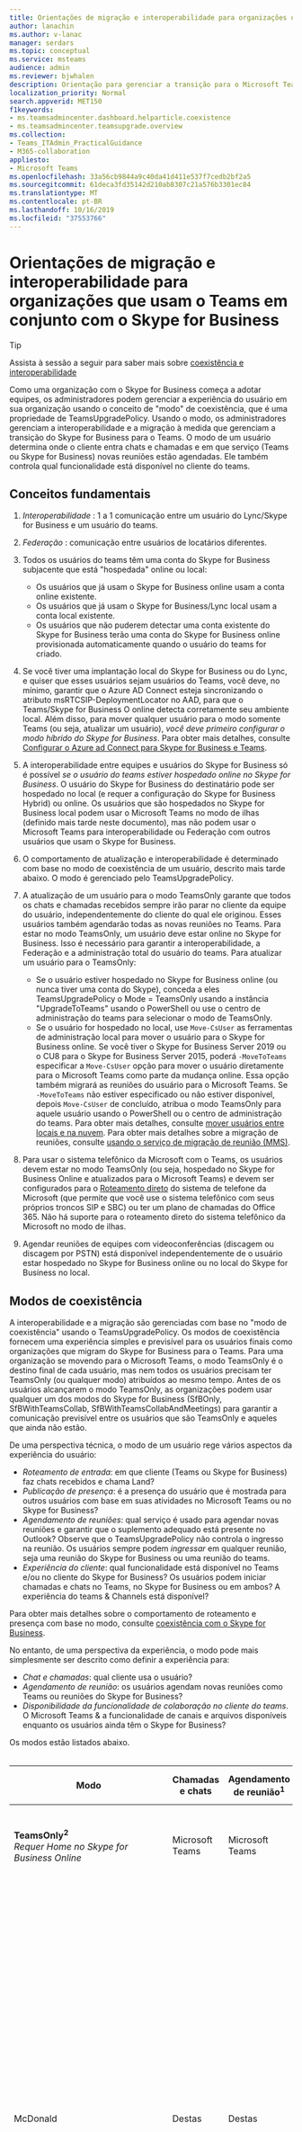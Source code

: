 ```yaml
---
title: Orientações de migração e interoperabilidade para organizações que usam o Teams em conjunto com o Skype for Business
author: lanachin
ms.author: v-lanac
manager: serdars
ms.topic: conceptual
ms.service: msteams
audience: admin
ms.reviewer: bjwhalen
description: Orientação para gerenciar a transição para o Microsoft Teams do Skype for Business
localization_priority: Normal
search.appverid: MET150
f1keywords:
- ms.teamsadmincenter.dashboard.helparticle.coexistence
- ms.teamsadmincenter.teamsupgrade.overview
ms.collection:
- Teams_ITAdmin_PracticalGuidance
- M365-collaboration
appliesto:
- Microsoft Teams
ms.openlocfilehash: 33a56cb9844a9c40da41d411e537f7cedb2bf2a5
ms.sourcegitcommit: 61deca3fd35142d210ab8307c21a576b3301ec84
ms.translationtype: MT
ms.contentlocale: pt-BR
ms.lasthandoff: 10/16/2019
ms.locfileid: "37553766"
---
```

# <a name="migration-and-interoperability-guidance-for-organizations-using-teams-together-with-skype-for-business"></a>Orientações de migração e interoperabilidade para organizações que usam o Teams em conjunto com o Skype for Business

> [!Tip] 
> Assista à sessão a seguir para saber mais sobre [coexistência e interoperabilidade](https://aka.ms/teams-upgrade-coexistence-interop)

Como uma organização com o Skype for Business começa a adotar equipes, os administradores podem gerenciar a experiência do usuário em sua organização usando o conceito de "modo" de coexistência, que é uma propriedade de TeamsUpgradePolicy. Usando o modo, os administradores gerenciam a interoperabilidade e a migração à medida que gerenciam a transição do Skype for Business para o Teams.  O modo de um usuário determina onde o cliente entra chats e chamadas e em que serviço (Teams ou Skype for Business) novas reuniões estão agendadas. Ele também controla qual funcionalidade está disponível no cliente do teams. 


## <a name="fundamental-concepts"></a>Conceitos fundamentais

1.  *Interoperabilidade* : 1 a 1 comunicação entre um usuário do Lync/Skype for Business e um usuário do teams.

2.  *Federação* : comunicação entre usuários de locatários diferentes.

3.  Todos os usuários do teams têm uma conta do Skype for Business subjacente que está "hospedada" online ou local:
    - Os usuários que já usam o Skype for Business online usam a conta online existente.
    - Os usuários que já usam o Skype for Business/Lync local usam a conta local existente.
    - Os usuários que não puderem detectar uma conta existente do Skype for Business terão uma conta do Skype for Business online provisionada automaticamente quando o usuário do teams for criado.

4.  Se você tiver uma implantação local do Skype for Business ou do Lync, e quiser que esses usuários sejam usuários do Teams, você deve, no mínimo, garantir que o Azure AD Connect esteja sincronizando o atributo msRTCSIP-DeploymentLocator no AAD, para que o Teams/Skype for Business O online detecta corretamente seu ambiente local. Além disso, para mover qualquer usuário para o modo somente Teams (ou seja, atualizar um usuário), *você deve primeiro configurar o modo híbrido do Skype for Business*. Para obter mais detalhes, consulte [Configurar o Azure ad Connect para Skype for Business e Teams](https://docs.microsoft.com/en-us/SkypeForBusiness/hybrid/configure-azure-ad-connect).

5.  A interoperabilidade entre equipes e usuários do Skype for Business só é possível *se o usuário do teams estiver hospedado online no Skype for Business*. O usuário do Skype for Business do destinatário pode ser hospedado no local (e requer a configuração do Skype for Business Hybrid) ou online. Os usuários que são hospedados no Skype for Business local podem usar o Microsoft Teams no modo de ilhas (definido mais tarde neste documento), mas não podem usar o Microsoft Teams para interoperabilidade ou Federação com outros usuários que usam o Skype for Business.  

6.  O comportamento de atualização e interoperabilidade é determinado com base no modo de coexistência de um usuário, descrito mais tarde abaixo. O modo é gerenciado pelo TeamsUpgradePolicy. 

7.  A atualização de um usuário para o modo TeamsOnly garante que todos os chats e chamadas recebidos sempre irão parar no cliente da equipe do usuário, independentemente do cliente do qual ele originou. Esses usuários também agendarão todas as novas reuniões no Teams. Para estar no modo TeamsOnly, um usuário deve estar online no Skype for Business. Isso é necessário para garantir a interoperabilidade, a Federação e a administração total do usuário do teams. Para atualizar um usuário para o TeamsOnly:
    - Se o usuário estiver hospedado no Skype for Business online (ou nunca tiver uma conta do Skype), conceda a eles TeamsUpgradePolicy o Mode = TeamsOnly usando a instância "UpgradeToTeams" usando o PowerShell ou use o centro de administração do teams para selecionar o modo de TeamsOnly.
    - Se o usuário for hospedado no local, use `Move-CsUser` as ferramentas de administração local para mover o usuário para o Skype for Business online.  Se você tiver o Skype for Business Server 2019 ou o CU8 para o Skype for Business Server 2015, poderá `-MoveToTeams` especificar a `Move-CsUser` opção para mover o usuário diretamente para o Microsoft Teams como parte da mudança online. Essa opção também migrará as reuniões do usuário para o Microsoft Teams. Se `-MoveToTeams` não estiver especificado ou não estiver disponível, depois `Move-CsUser` de concluído, atribua o modo TeamsOnly para aquele usuário usando o PowerShell ou o centro de administração do teams. Para obter mais detalhes, consulte [mover usuários entre locais e na nuvem](https://docs.microsoft.com/skypeforbusiness/hybrid/move-users-between-on-premises-and-cloud).  Para obter mais detalhes sobre a migração de reuniões, consulte [usando o serviço de migração de reunião (MMS)](https://docs.microsoft.com/skypeforbusiness/audio-conferencing-in-office-365/setting-up-the-meeting-migration-service-mms).

8.  Para usar o sistema telefônico da Microsoft com o Teams, os usuários devem estar no modo TeamsOnly (ou seja, hospedado no Skype for Business Online e atualizados para o Microsoft Teams) e devem ser configurados para o [Roteamento direto](https://techcommunity.microsoft.com/t5/Microsoft-Teams-Blog/Direct-Routing-is-now-Generally-Available/ba-p/210359#M1277) do sistema de telefone da Microsoft (que permite que você use o sistema telefônico com seus próprios troncos SIP e SBC) ou ter um plano de chamadas do Office 365. Não há suporte para o roteamento direto do sistema telefônico da Microsoft no modo de ilhas.    

9.  Agendar reuniões de equipes com videoconferências (discagem ou discagem por PSTN) está disponível independentemente de o usuário estar hospedado no Skype for Business online ou no local do Skype for Business no local. 


## <a name="coexistence-modes"></a>Modos de coexistência

A interoperabilidade e a migração são gerenciadas com base no "modo de coexistência" usando o TeamsUpgradePolicy. Os modos de coexistência fornecem uma experiência simples e previsível para os usuários finais como organizações que migram do Skype for Business para o Teams. Para uma organização se movendo para o Microsoft Teams, o modo TeamsOnly é o destino final de cada usuário, mas nem todos os usuários precisam ter TeamsOnly (ou qualquer modo) atribuídos ao mesmo tempo. Antes de os usuários alcançarem o modo TeamsOnly, as organizações podem usar qualquer um dos modos do Skype for Business (SfBOnly, SfBWithTeamsCollab, SfBWithTeamsCollabAndMeetings) para garantir a comunicação previsível entre os usuários que são TeamsOnly e aqueles que ainda não estão.


De uma perspectiva técnica, o modo de um usuário rege vários aspectos da experiência do usuário:

- *Roteamento de entrada*: em que cliente (Teams ou Skype for Business) faz chats recebidos e chama Land? 
- *Publicação de presença*: é a presença do usuário que é mostrada para outros usuários com base em suas atividades no Microsoft Teams ou no Skype for Business? 
- *Agendamento de reuniões*: qual serviço é usado para agendar novas reuniões e garantir que o suplemento adequado está presente no Outlook? Observe que o TeamsUpgradePolicy não controla o ingresso na reunião. Os usuários sempre podem *ingressar* em qualquer reunião, seja uma reunião do Skype for Business ou uma reunião do teams.
- *Experiência do cliente*: qual funcionalidade está disponível no Teams e/ou no cliente do Skype for Business? Os usuários podem iniciar chamadas e chats no Teams, no Skype for Business ou em ambos? A experiência do teams & Channels está disponível?  

Para obter mais detalhes sobre o comportamento de roteamento e presença com base no modo, consulte [coexistência com o Skype for Business](https://docs.microsoft.com/en-us/MicrosoftTeams/coexistence-chat-calls-presence).

No entanto, de uma perspectiva da experiência, o modo pode mais simplesmente ser descrito como definir a experiência para:
- *Chat e chamadas*: qual cliente usa o usuário?
- *Agendamento de reunião*: os usuários agendam novas reuniões como Teams ou reuniões do Skype for Business?
- *Disponibilidade da funcionalidade de colaboração no cliente do teams*. O Microsoft Teams & a funcionalidade de canais e arquivos disponíveis enquanto os usuários ainda têm o Skype for Business?

Os modos estão listados abaixo.
</br>
</br>

|Modo|Chamadas e chats|Agendamento de reunião<sup>1</sup>|Canais & do teams|Caso de uso|
|---|---|---|---|---|
|**TeamsOnly<sup>2</sup>**</br>*Requer Home no Skype for Business Online*|Microsoft Teams|Microsoft Teams|Sim|O estado final da atualização. Também o padrão para novos locatários.|
|McDonald|Destas|Destas|Sim|Configuração padrão. Permite que um único usuário avalie os dois clientes lado a lado. Chats e chamadas podem chegar em qualquer um dos clientes, portanto os usuários sempre devem executar ambos os clientes. Para evitar uma experiência confusa ou regressiva de Skype for Business, comunicações externas (federadas), serviços de voz PSTN e aplicativos de voz, integração do Office e várias outras integrações continuam a ser administradas pelo Skype for Business.|
|SfBWithTeamsCollabAndMeetings<sup>2</sup>|Skype for Business|Teams|Sim|"Reuniões primeiro". Principalmente para organizações locais se beneficiarem da funcionalidade de reunião do Teams, se elas ainda não estiverem prontas para mover chamadas para a nuvem.|
|SfBWithTeamsCollab|Skype for Business|Skype for Business|Sim|Ponto de partida alternativo para organizações complexas que precisam de controle administrativo mais restrito.|
|SfBOnly|Skype for Business|Skype for Business|Não<sup>3</sup>|Cenário especializado para organizações com requisitos estritos em relação ao controle de dados. O Teams é usado apenas para ingressar em reuniões agendadas por outras pessoas.|
||||||

</br>
</br>

**Informa**

<sup>1</sup> a capacidade de ingressar em uma reunião existente (seja agendada no Teams ou no Skype for Business) não é regida pelo modo. Por padrão, os usuários sempre podem ingressar em qualquer reunião para a qual tenham sido convidados.

<sup>2</sup> por padrão, ao atribuir TeamsOnly ou SfbWithTeamsCollabAndMeetings a um usuário individual, todas as reuniões do Skype for Business existentes agendadas pelo usuário para o futuro são convertidas em reuniões de equipe. Se quiser, você pode deixar essas reuniões como reuniões do Skype for Business especificando `-MigrateMeetingsToTeams $false` ao conceder TeamsUpgradePolicy ou desmarcando a caixa de seleção no portal de administração do teams.   Observe que a capacidade de converter reuniões do Skype for Business para o Teams não está disponível ao conceder o TeamsUpgradePolicy em toda a base de locatários. 

<sup>no momento</sup> , o Teams não tem a capacidade de desabilitar a funcionalidade de equipes e canais, portanto, ele permanece habilitado por enquanto.



## <a name="teamsupgradepolicy-managing-migration-and-co-existence"></a>TeamsUpgradePolicy: gerenciamento da migração e coexistência

TeamsUpgradePolicy expõe duas propriedades principais: Mode e NotifySfbUsers. 
</br>
</br>

|Parâmetro|Tipo|Valores permitidos</br>(padrão em itálico)|Descrição|
|---|---|---|---|
|Modo|Possuem|*McDonald*</br>TeamsOnly</br>SfBOnly</br>SfBWithTeamsCollab</br>SfBWithTeamsCollabAndMeetings|Indica o modo em que o cliente deve ser executado.|
|NotifySfbUsers|Bool|*Falso* ou verdadeiro|Indica se uma faixa deve ser mostrada no cliente Skype for Business informando ao usuário que o Microsoft Teams vai substituir o Skype for Business em breve. Isso não pode ser verdadeiro se Mode = TeamsOnly.|
|||||

O Teams fornece todas as instâncias relevantes do TeamsUpgradePolicy por meio de políticas internas e somente leitura. Portanto, apenas Get e Grant cmdlets estão disponíveis. As instâncias internas estão listadas abaixo.
</br>
</br>

|Identity|Modo|NotifySfbUsers|
|---|---|---|
|McDonald|McDonald|False|
|IslandsWithNotify|McDonald|Verdadeiro|
|SfBOnly|SfBOnly|False|
|SfBOnlyWithNotify|SfBOnly|Verdadeiro|
|SfBWithTeamsCollab|SfBWithTeamsCollab|False|
|SfBWithTeamsCollabWithNotify|SfBWithTeamsCollab|Verdadeiro|
|SfBWithTeamsCollabAndMeetings|SfBWithTeamsCollabAndMeetings|False|
|SfBWithTeamsCollabAndMeetingsWithNotify|SfBWithTeamsCollabAndMeetings|Verdadeiro|
|UpgradeToTeams|TeamsOnly|False|
|Global</br>*Padrão*|McDonald|False|
||||

Essas instâncias de política podem ser concedidas a usuários individuais ou com base em todo o locatário. Por exemplo:
- Para atualizar um usuário ($SipAddress) para o Microsoft Teams, conceda a instância "UpgradeToTeams":</br>
`Grant-CsTeamsUpgradePolicy -PolicyName UpgradeToTeams -Identity $SipAddress`
- Para atualizar o locatário inteiro, omita o parâmetro Identity do comando Grant:</br>
`Grant-CsTeamsUpgradePolicy -PolicyName UpgradeToTeams`


## <a name="federation-considerations"></a>Considerações de Federação

A Federação do teams para outro usuário usando o Skype for Business exige que o usuário do teams seja hospedado online no Skype for Business.

O TeamsUpgradePolicy rege o roteamento para chats e chamadas federados e de entrada. O comportamento de roteamento federado é o mesmo dos cenários do mesmo locatário, *exceto no modo de ilhas*.  Quando os destinatários estão no modo de ilhas: 
- Chats e chamadas iniciadas do teams Land no SfB se o destinatário estiver em um *locatário federado*.
- Chats e chamadas iniciadas do teams Land nas equipes se o destinatário estiver no *mesmo locatário*.
- Chats e chamadas iniciados a partir do SfB sempre se encontram no Skype for Business.

Para obter mais detalhes, consulte [coexistência com o Skype for Business](https://docs.microsoft.com/en-us/MicrosoftTeams/coexistence-chat-calls-presence).

## <a name="the-teams-client-user-experience-when-using-sfb-modes"></a>A experiência do usuário do cliente do teams ao usar os modos de SfB
Quando um usuário está em qualquer um dos modos do Skype for Business (SfBOnly, SfBWithTeamsCollab, SfBWithTeamsCollabAndMeetings), todos os chats recebidos e as chamadas são roteados para o cliente Skype for Business do usuário. Para evitar a confusão do usuário final e garantir o roteamento adequado, a chamada e a funcionalidade de chat no cliente do teams são automaticamente desabilitadas quando um usuário está em qualquer um dos modos do Skype for Business. Da mesma forma, o agendamento da reunião no Teams é automaticamente desabilitado quando os usuários estão nos modos SfBOnly ou SfBWithTeamsCollab e habilitados automaticamente quando um usuário está no modo de SfBWithTeamsCollabAndMeetings. Para obter detalhes, consulte [experiência do cliente e conformidade do teams para modos de coexistência](https://docs.microsoft.com/en-us/MicrosoftTeams/teams-client-experience-and-conformance-to-coexistence-modes).

> [!Note] 
> - Antes da entrega da imposição automática de equipes e canais, os modos SfbOnly e SfBWithTeamsCollab se comportam da mesma maneira.


## <a name="detailed-mode-descriptions"></a>Descrições do modo detalhado
</br>
</br>

|Modo|Explicação|
|---|---|
|**McDonald**</br>assume|Um usuário executa o Skype for Business e o Teams lado a lado. Este usuário:</br><ul><li>Pode iniciar chats e chamadas VoIP em um cliente Skype for Business ou Teams. Observação: os usuários com o Skype for Business hospedado no local não podem iniciar no Microsoft Teams para entrarem em outro usuário do Skype for Business, independentemente do modo do destinatário.<li>Recebe chats & chamadas VoIP iniciadas no Skype for Business por outro usuário no cliente Skype for Business.<li>Recebe chats & chamadas VoIP iniciadas no Teams por outro usuário em seu cliente de equipes se elas estiverem no *mesmo locatário*.<li>Recebe chats & chamadas VoIP iniciadas no Teams por outro usuário em seu cliente Skype for Business se elas estiverem em um *locatário federado*. <li>Tem a funcionalidade PSTN, conforme observado abaixo:<ul><li>Quando o usuário é hospedado no Skype for Business local e tem Enterprise Voice, as chamadas PSTN são sempre iniciadas e recebidas no Skype for Business.<li>Quando o usuário é hospedado no Skype for Business Online e tem o Microsoft Phone System, o usuário sempre inicia e recebe chamadas PSTN no Skype for Business:<ul><li>Isso acontece independentemente de o usuário ter um plano de chamadas da Microsoft ou se conecta à rede PSTN via Skype for Business Cloud Connector Edition ou uma implantação local do Skype for Business Server (voz híbrida).<li>**Observação: o roteamento direto do Microsoft Teams Phone System não é compatível com o modo de ilhas.**</ul></ul><li>Recebe filas de chamadas da Microsoft e chamadas de atendedor automático no Skype for Business.<li>Pode agendar reuniões no Microsoft Teams ou no Skype for Business (e você verá ambos os plug-ins por padrão).<li>Pode participar de qualquer reunião do Skype for Business ou do teams; a reunião será aberta no respectivo cliente.</ul>|
|**SfBOnly**|Um usuário executa somente o Skype for Business. Este usuário:</br><ul><li>Pode iniciar chats e chamadas apenas a partir do Skype for Business.<li>Recebe qualquer chat/chamada em seu cliente Skype for Business, independentemente de onde for iniciado, a menos que o iniciador seja um usuário do teams com o Skype for Business hospedado em local. *Pode agendar apenas reuniões do Skype for Business, mas pode ingressar em reuniões do Skype for Business ou do teams. <li> </br> *Usar o modo de ilhas com usuários locais não é recomendado em combinação com outros usuários no modo SfBOnly. Se um usuário do teams com o Skype for Business hospedado no local iniciar uma chamada ou um chat para um usuário do SfBOnly, o usuário do SfBOnly não será alcançável e receberá um chat ou uma chamada de email perdida. *|
|**SfBWithTeamsCollab**|Um usuário executa o Skype for Business e o Teams lado a lado. Este usuário:</br><ul><li>Tem a funcionalidade de um usuário no modo SfBOnly.<li>Com o Microsoft Teams habilitado somente para colaboração em grupo (canais); o agendamento de chat/chamadas/reunião está desabilitado.</ul>|
|**SfBWithTeamsCollab</br>AndMeetings**|Um usuário executa o Skype for Business e o Teams lado a lado. Este usuário:<ul><li>Tem a funcionalidade de chat e chamadas do usuário no modo SfBOnly.<li>Tem o Microsoft Teams habilitado para colaboração em grupo (canais-inclui conversas de canal); o chat e as chamadas estão desativados.<li>Pode agendar apenas reuniões de equipes, mas pode ingressar em reuniões do Skype for Business ou do teams.</ul>|
|**TeamsOnly**</br>(requer a página inicial do SfB online)|Um usuário executa apenas equipes. Este usuário:<ul><li>Recebe chats e chamadas no cliente da equipe, independentemente de onde for iniciado.<li>Pode iniciar chats e chamadas apenas a partir de equipes.<li>Só pode agendar reuniões no Microsoft Teams, mas pode ingressar em reuniões do Skype for Business ou do teams.<li>Pode continuar a usar os telefones IP do Skype for Business.<br><br>*Usar o modo TeamsOnly em combinação com outros usuários no modo ilhas não é recomendado até que a adoção do Team seja saturada, ou seja, todos os usuários do modo de ilhas usam e monitoram ativamente tanto o Teams quanto os clientes do Skype for Business. Se um usuário do TeamsOnly iniciar uma chamada ou chat para um usuário de ilhas, essa chamada ou chat será iniciada no cliente das equipes do usuário da Ilhas; Se o usuário das ilhas não usar ou monitorar equipes, esse usuário será exibido offline e não poderá ser acessado pelo usuário do TeamsOnly.*</ul> |
|||




## <a name="related-topics"></a>Tópicos relacionados

[Coexistência com o Skype for Business](https://docs.microsoft.com/en-us/microsoftteams/coexistence-chat-calls-presence)

[Experiência e conformidade do cliente do Teams a modos de coexistência](https://docs.microsoft.com/en-us/MicrosoftTeams/teams-client-experience-and-conformance-to-coexistence-modes)

[Get-CsTeamsUpgradePolicy](https://docs.microsoft.com/powershell/module/skype/get-csteamsupgradepolicy?view=skype-ps)

[Grant-CsTeamsUpgradePolicy](https://docs.microsoft.com/powershell/module/skype/grant-csteamsupgradepolicy?view=skype-ps)

[Get-CsTeamsUpgradeConfiguration](https://docs.microsoft.com/powershell/module/skype/get-csteamsupgradeconfiguration?view=skype-ps)

[Set-CsTeamsUpgradeConfiguration](https://docs.microsoft.com/powershell/module/skype/set-csteamsupgradeconfiguration?view=skype-ps)

[Usar o serviço de migração de reunião (MMS)](https://docs.microsoft.com/skypeforbusiness/audio-conferencing-in-office-365/setting-up-the-meeting-migration-service-mms)

